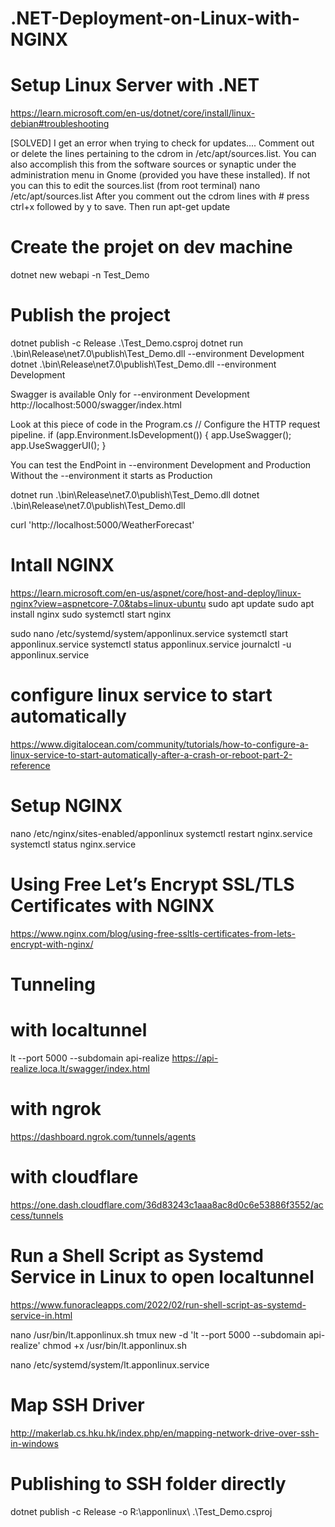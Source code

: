 # .NET-Deployment-on-Linux-with-NGINX
# Setup Linux Server with .NET
https://learn.microsoft.com/en-us/dotnet/core/install/linux-debian#troubleshooting

[SOLVED] I get an error when trying to check for updates....
Comment out or delete the lines pertaining to the cdrom in /etc/apt/sources.list. You can also accomplish this from the software sources or synaptic under the administration menu in Gnome (provided you have these installed). If not you can this to edit the sources.list (from root terminal)
nano /etc/apt/sources.list
After you comment out the cdrom lines with # press ctrl+x followed by y to save. Then run apt-get update

# Create the projet on dev machine
dotnet new webapi -n Test_Demo

# Publish the project
dotnet publish -c Release .\Test_Demo.csproj
dotnet run .\bin\Release\net7.0\publish\Test_Demo.dll --environment Development
dotnet .\bin\Release\net7.0\publish\Test_Demo.dll --environment Development

Swagger is available Only for --environment Development
http://localhost:5000/swagger/index.html

Look at this piece of code in the Program.cs
// Configure the HTTP request pipeline.
if (app.Environment.IsDevelopment())
{
  app.UseSwagger();
  app.UseSwaggerUI();
}

You can test the EndPoint in --environment Development and Production
Without the --environment it starts as Production

dotnet run .\bin\Release\net7.0\publish\Test_Demo.dll
dotnet .\bin\Release\net7.0\publish\Test_Demo.dll 

curl 'http://localhost:5000/WeatherForecast'

# Intall NGINX
https://learn.microsoft.com/en-us/aspnet/core/host-and-deploy/linux-nginx?view=aspnetcore-7.0&tabs=linux-ubuntu
sudo apt update
sudo apt install nginx
sudo systemctl start nginx

sudo nano /etc/systemd/system/apponlinux.service
systemctl start apponlinux.service
systemctl status apponlinux.service
journalctl -u apponlinux.service

# configure linux service to start automatically
https://www.digitalocean.com/community/tutorials/how-to-configure-a-linux-service-to-start-automatically-after-a-crash-or-reboot-part-2-reference

# Setup NGINX
nano /etc/nginx/sites-enabled/apponlinux
systemctl restart nginx.service
systemctl status nginx.service

# Using Free Let’s Encrypt SSL/TLS Certificates with NGINX
https://www.nginx.com/blog/using-free-ssltls-certificates-from-lets-encrypt-with-nginx/

# Tunneling
# with localtunnel
lt --port 5000 --subdomain api-realize
https://api-realize.loca.lt/swagger/index.html
# with ngrok
https://dashboard.ngrok.com/tunnels/agents

# with cloudflare
https://one.dash.cloudflare.com/36d83243c1aaa8ac8d0c6e53886f3552/access/tunnels

# Run a Shell Script as Systemd Service in Linux to open localtunnel
https://www.funoracleapps.com/2022/02/run-shell-script-as-systemd-service-in.html

nano /usr/bin/lt.apponlinux.sh
tmux new -d 'lt --port 5000 --subdomain api-realize'
chmod +x /usr/bin/lt.apponlinux.sh

nano /etc/systemd/system/lt.apponlinux.service

# Map SSH Driver
http://makerlab.cs.hku.hk/index.php/en/mapping-network-drive-over-ssh-in-windows

# Publishing to SSH folder directly
dotnet publish -c Release -o R:\apponlinux\ .\Test_Demo.csproj